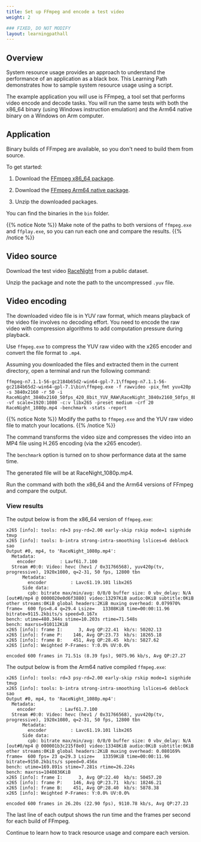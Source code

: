 ```yaml
---
title: Set up FFmpeg and encode a test video
weight: 2

### FIXED, DO NOT MODIFY
layout: learningpathall
---
```


## Overview
System resource usage provides an approach to understand the performance of an application as a black box. This Learning Path demonstrates how to sample system resource usage using a script.

The example application you will use is FFmpeg, a tool set that performs video encode and decode tasks. You will run the same tests with both the x86_64 binary (using Windows instruction emulation) and the Arm64 native binary on a Windows on Arm computer.

## Application
Binary builds of FFmpeg are available, so you don't need to build them from source. 

To get started: 

1. Download the [FFmpeg x86_64 package](https://github.com/BtbN/FFmpeg-Builds/releases/download/autobuild-2025-07-31-14-15/ffmpeg-n7.1.1-56-gc2184b65d2-win64-gpl-7.1.zip).

2. Download the [FFmpeg Arm64 native package](https://github.com/BtbN/FFmpeg-Builds/releases/download/autobuild-2025-07-31-14-15/ffmpeg-n7.1.1-56-gc2184b65d2-winarm64-gpl-7.1.zip).

3. Unzip the downloaded packages. 

You can find the binaries in the `bin` folder. 

{{% notice Note %}}
Make note of the paths to both versions of `ffmpeg.exe` and `ffplay.exe`, so you can run each one and compare the results. 
{{% /notice %}}

## Video source
Download the test video [RaceNight](https://ultravideo.fi/video/RaceNight_3840x2160_50fps_420_8bit_YUV_RAW.7z) from a public dataset. 

Unzip the package and note the path to the uncompressed `.yuv` file.

## Video encoding
The downloaded video file is in YUV raw format, which means playback of the video file involves no decoding effort. You need to encode the raw video with compression algorithms to add computation pressure during playback.

Use `ffmpeg.exe` to compress the YUV raw video with the x265 encoder and convert the file format to `.mp4`. 

Assuming you downloaded the files and extracted them in the current directory, open a terminal and run the following command:

```console
ffmpeg-n7.1.1-56-gc2184b65d2-win64-gpl-7.1\ffmpeg-n7.1.1-56-gc2184b65d2-win64-gpl-7.1\bin\ffmpeg.exe -f rawvideo -pix_fmt yuv420p -s 3840x2160 -r 50 -i  RaceNight_3840x2160_50fps_420_8bit_YUV_RAW\RaceNight_3840x2160_50fps_8bit.yuv -vf scale=1920:1080 -c:v libx265 -preset medium -crf 20 RaceNight_1080p.mp4 -benchmark -stats -report
```

{{% notice Note %}}
Modify the paths to `ffmpeg.exe` and the YUV raw video file to match your locations.
{{% /notice %}}

The command transforms the video size and compresses the video into an MP4 file using H.265 encoding (via the x265 encoder). 

The `benchmark` option is turned on to show performance data at the same time. 

The generated file will be at RaceNight_1080p.mp4.

Run the command with both the x86_64 and the Arm64 versions of FFmpeg and compare the output.

### View results

The output below is from the x86_64 version of `ffmpeg.exe`:

```output
x265 [info]: tools: rd=3 psy-rd=2.00 early-skip rskip mode=1 signhide tmvp
x265 [info]: tools: b-intra strong-intra-smoothing lslices=6 deblock sao
Output #0, mp4, to 'RaceNight_1080p.mp4':
  Metadata:
    encoder         : Lavf61.7.100
  Stream #0:0: Video: hevc (hev1 / 0x31766568), yuv420p(tv, progressive), 1920x1080, q=2-31, 50 fps, 12800 tbn
      Metadata:
        encoder         : Lavc61.19.101 libx265
      Side data:
        cpb: bitrate max/min/avg: 0/0/0 buffer size: 0 vbv_delay: N/A
[out#0/mp4 @ 0000020e0d6f3880] video:13297KiB audio:0KiB subtitle:0KiB other streams:0KiB global headers:2KiB muxing overhead: 0.079970%
frame=  600 fps=8.4 q=29.4 Lsize=   13308KiB time=00:00:11.96 bitrate=9115.2kbits/s speed=0.167x
bench: utime=480.344s stime=10.203s rtime=71.548s
bench: maxrss=910112KiB
x265 [info]: frame I:      3, Avg QP:22.41  kb/s: 50202.13
x265 [info]: frame P:    146, Avg QP:23.73  kb/s: 18265.18
x265 [info]: frame B:    451, Avg QP:28.45  kb/s: 5827.62
x265 [info]: Weighted P-Frames: Y:0.0% UV:0.0%

encoded 600 frames in 71.51s (8.39 fps), 9075.96 kb/s, Avg QP:27.27
```

The output below is from the Arm64 native compiled `ffmpeg.exe`:

```output
x265 [info]: tools: rd=3 psy-rd=2.00 early-skip rskip mode=1 signhide tmvp
x265 [info]: tools: b-intra strong-intra-smoothing lslices=6 deblock sao
Output #0, mp4, to 'RaceNight_1080p.mp4':
  Metadata:
    encoder         : Lavf61.7.100
  Stream #0:0: Video: hevc (hev1 / 0x31766568), yuv420p(tv, progressive), 1920x1080, q=2-31, 50 fps, 12800 tbn
      Metadata:
        encoder         : Lavc61.19.101 libx265
      Side data:
        cpb: bitrate max/min/avg: 0/0/0 buffer size: 0 vbv_delay: N/A
[out#0/mp4 @ 000001b3c215f8e0] video:13348KiB audio:0KiB subtitle:0KiB other streams:0KiB global headers:2KiB muxing overhead: 0.080169%
frame=  600 fps= 23 q=29.3 Lsize=   13359KiB time=00:00:11.96 bitrate=9150.2kbits/s speed=0.456x
bench: utime=169.891s stime=7.281s rtime=26.224s
bench: maxrss=1040836KiB
x265 [info]: frame I:      3, Avg QP:22.40  kb/s: 50457.20
x265 [info]: frame P:    146, Avg QP:23.71  kb/s: 18246.21
x265 [info]: frame B:    451, Avg QP:28.40  kb/s: 5878.38
x265 [info]: Weighted P-Frames: Y:0.0% UV:0.0%

encoded 600 frames in 26.20s (22.90 fps), 9110.78 kb/s, Avg QP:27.23
```

The last line of each output shows the run time and the frames per second for each build of FFmpeg. 

Continue to learn how to track resource usage and compare each version.